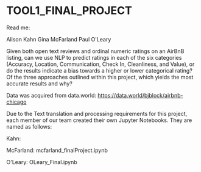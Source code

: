 # TOOL1_FINAL_PROJECT

Read me:

Alison Kahn
Gina McFarland
Paul O'Leary

Given both open text reviews and ordinal numeric ratings on an AirBnB listing, can we use NLP  to predict ratings in each of the six categories (Accuracy, Location, Communication, Check In, Cleanliness, and Value), or do the results indicate a bias towards a higher or lower categorical rating? Of the three approaches outlined within this project, which yields the most accurate results and why?

Data was acquired from data.world:   https://data.world/bjblock/airbnb-chicago

Due to the Text translation and processing requirements for this project, each member of our team created their own Jupyter Notebooks.
They are named as follows:

Kahn: 

McFarland: mcfarland_finalProject.ipynb

O'Leary: OLeary_Final.ipynb 
